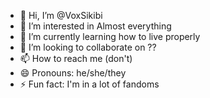 - 👋 Hi, I’m @VoxSikibi
- 👀 I’m interested in Almost everything
- 🌱 I’m currently learning how to live properly
- 💞️ I’m looking to collaborate on ?? 
- 📫 How to reach me (don't) 
- 😄 Pronouns: he/she/they
- ⚡ Fun fact: I'm in a lot of fandoms

<!---
VoxSikibi/VoxSikibi is a ✨ special ✨ repository because its `README.md` (this file) appears on your GitHub profile.
You can click the Preview link to take a look at your changes.
--->
